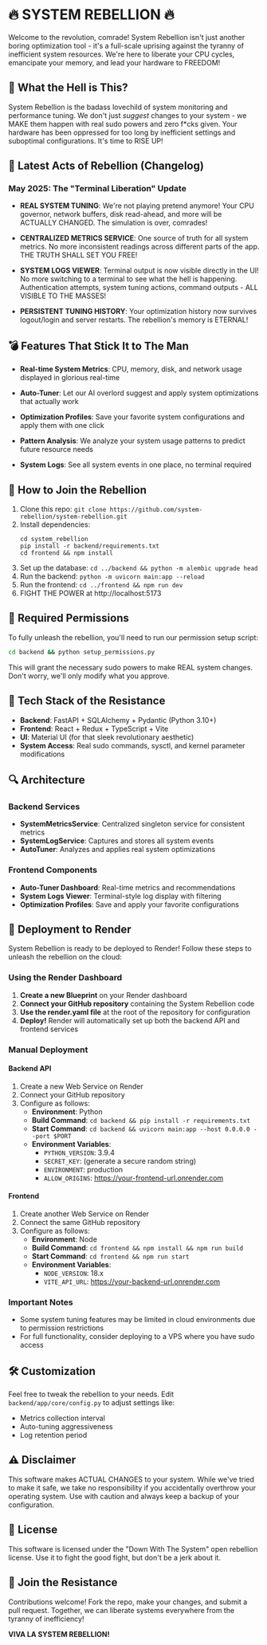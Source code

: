 # 🔥 SYSTEM REBELLION 🔥

Welcome to the revolution, comrade! System Rebellion isn't just another boring optimization tool - it's a full-scale uprising against the tyranny of inefficient system resources. We're here to liberate your CPU cycles, emancipate your memory, and lead your hardware to FREEDOM!

## 🚀 What the Hell is This?

System Rebellion is the badass lovechild of system monitoring and performance tuning. We don't just *suggest* changes to your system - we MAKE them happen with real sudo powers and zero f*cks given. Your hardware has been oppressed for too long by inefficient settings and suboptimal configurations. It's time to RISE UP!

## 🧨 Latest Acts of Rebellion (Changelog)

### May 2025: The "Terminal Liberation" Update

- **REAL SYSTEM TUNING**: We're not playing pretend anymore! Your CPU governor, network buffers, disk read-ahead, and more will be ACTUALLY CHANGED. The simulation is over, comrades!

- **CENTRALIZED METRICS SERVICE**: One source of truth for all system metrics. No more inconsistent readings across different parts of the app. THE TRUTH SHALL SET YOU FREE!

- **SYSTEM LOGS VIEWER**: Terminal output is now visible directly in the UI! No more switching to a terminal to see what the hell is happening. Authentication attempts, system tuning actions, command outputs - ALL VISIBLE TO THE MASSES!

- **PERSISTENT TUNING HISTORY**: Your optimization history now survives logout/login and server restarts. The rebellion's memory is ETERNAL!

## 💣 Features That Stick It to The Man

- **Real-time System Metrics**: CPU, memory, disk, and network usage displayed in glorious real-time

- **Auto-Tuner**: Let our AI overlord suggest and apply system optimizations that actually work

- **Optimization Profiles**: Save your favorite system configurations and apply them with one click

- **Pattern Analysis**: We analyze your system usage patterns to predict future resource needs

- **System Logs**: See all system events in one place, no terminal required

## 🔧 How to Join the Rebellion

1. Clone this repo: `git clone https://github.com/system-rebellion/system-rebellion.git`
2. Install dependencies: 
   ```
   cd system_rebellion
   pip install -r backend/requirements.txt
   cd frontend && npm install
   ```
3. Set up the database: `cd ../backend && python -m alembic upgrade head`
4. Run the backend: `python -m uvicorn main:app --reload`
5. Run the frontend: `cd ../frontend && npm run dev`
6. FIGHT THE POWER at http://localhost:5173

## 🔐 Required Permissions

To fully unleash the rebellion, you'll need to run our permission setup script:

```bash
cd backend && python setup_permissions.py
```

This will grant the necessary sudo powers to make REAL system changes. Don't worry, we'll only modify what you approve.

## 🧠 Tech Stack of the Resistance

- **Backend**: FastAPI + SQLAlchemy + Pydantic (Python 3.10+)
- **Frontend**: React + Redux + TypeScript + Vite
- **UI**: Material UI (for that sleek revolutionary aesthetic)
- **System Access**: Real sudo commands, sysctl, and kernel parameter modifications

## 🔍 Architecture

### Backend Services

- **SystemMetricsService**: Centralized singleton service for consistent metrics
- **SystemLogService**: Captures and stores all system events
- **AutoTuner**: Analyzes and applies real system optimizations

### Frontend Components

- **Auto-Tuner Dashboard**: Real-time metrics and recommendations
- **System Logs Viewer**: Terminal-style log display with filtering
- **Optimization Profiles**: Save and apply your favorite configurations

## 🚀 Deployment to Render

System Rebellion is ready to be deployed to Render! Follow these steps to unleash the rebellion on the cloud:

### Using the Render Dashboard

1. **Create a new Blueprint** on your Render dashboard
2. **Connect your GitHub repository** containing the System Rebellion code
3. **Use the render.yaml file** at the root of the repository for configuration
4. **Deploy!** Render will automatically set up both the backend API and frontend services

### Manual Deployment

#### Backend API

1. Create a new Web Service on Render
2. Connect your GitHub repository
3. Configure as follows:
   - **Environment**: Python
   - **Build Command**: `cd backend && pip install -r requirements.txt`
   - **Start Command**: `cd backend && uvicorn main:app --host 0.0.0.0 --port $PORT`
   - **Environment Variables**:
     - `PYTHON_VERSION`: 3.9.4
     - `SECRET_KEY`: (generate a secure random string)
     - `ENVIRONMENT`: production
     - `ALLOW_ORIGINS`: https://your-frontend-url.onrender.com

#### Frontend

1. Create another Web Service on Render
2. Connect the same GitHub repository
3. Configure as follows:
   - **Environment**: Node
   - **Build Command**: `cd frontend && npm install && npm run build`
   - **Start Command**: `cd frontend && npm run start`
   - **Environment Variables**:
     - `NODE_VERSION`: 18.x
     - `VITE_API_URL`: https://your-backend-url.onrender.com

### Important Notes

- Some system tuning features may be limited in cloud environments due to permission restrictions
- For full functionality, consider deploying to a VPS where you have sudo access

## 🛠️ Customization

Feel free to tweak the rebellion to your needs. Edit `backend/app/core/config.py` to adjust settings like:

- Metrics collection interval
- Auto-tuning aggressiveness
- Log retention period

## ⚠️ Disclaimer

This software makes ACTUAL CHANGES to your system. While we've tried to make it safe, we take no responsibility if you accidentally overthrow your operating system. Use with caution and always keep a backup of your configuration.

## 🔗 License

This software is licensed under the "Down With The System" open rebellion license. Use it to fight the good fight, but don't be a jerk about it.

## 🫡 Join the Resistance

Contributions welcome! Fork the repo, make your changes, and submit a pull request. Together, we can liberate systems everywhere from the tyranny of inefficiency!

**VIVA LA SYSTEM REBELLION!**